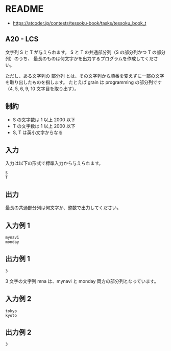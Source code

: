 # README
- <https://atcoder.jp/contests/tessoku-book/tasks/tessoku_book_t>
## A20 - LCS
文字列 S と T が与えられます。
S と T の共通部分列（S の部分列かつ T の部分列）のうち、
最長のものは何文字かを出力するプログラムを作成してください。

ただし、ある文字列の 部分列 とは、その文字列から順番を変えずに一部の文字を取り出したものを指します。
たとえば grain は programming の部分列です（4, 5, 6, 9, 10 文字目を取り出す）。
## 制約
* S の文字数は 1 以上 2000 以下
* T の文字数は 1 以上 2000 以下
* S, T は英小文字からなる
## 入力
入力は以下の形式で標準入力から与えられます。

```
S
T
```
## 出力
最長の共通部分列は何文字か、整数で出力してください。
## 入力例 1
```
mynavi
monday
```
## 出力例 1
```
3
```

3 文字の文字列 mna は、mynavi と monday 両方の部分列となっています。
## 入力例 2
```
tokyo
kyoto
```
## 出力例 2
```
3
```
